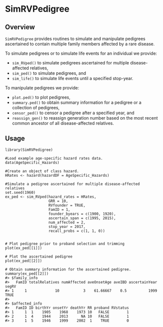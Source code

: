 # SimRVPedigree

## Overview
`SimRVPedigree` provides routines to simulate and manipulate pedigrees ascertained to contain multiple family members affected by a rare disease.

To simulate pedigrees or to simulate life events for an individual we provide:
  * `sim_RVped()` to simulate pedigrees ascertained for multiple disease-affected relatives,
* `sim_ped()` to simulate pedigrees, and
* `sim_life()` to simulate life events until a specified stop-year.

To manipulate pedigrees we provide:
  * `plot.ped()` to plot pedigrees,
* `summary.ped()` to obtain summary information for a pedigree or a collection of pedigrees,
* `censor_ped()` to censor a pedigree after a specified year, and
* `reassign_gen()` to reassign generation number based on the most recent common ancestor of all disease-affected relatives.

## Usage
```
library(SimRVPedigree)

#Load example age-specific hazard rates data.
data(AgeSpecific_Hazards)

#Create an object of class hazard.
HRates <- hazard(hazardDF = AgeSpecific_Hazards)

#Simulate a pedigree ascertained for multiple disease-affected relatives
set.seed(1960)
ex_ped <- sim_RVped(hazard_rates = HRates,
                    GRR = 10,
                    RVfounder = TRUE,
                    FamID = 1,
                    founder_byears = c(1900, 1920),
                    ascertain_span = c(1995, 2015),
                    num_affected = 2,
                    stop_year = 2017,
                    recall_probs = c(1, 1, 0))


# Plot pedigree prior to proband selection and trimming
plot(ex_ped[[1]])

# Plot the ascertained pedigree
plot(ex_ped[[2]])

# Obtain summary information for the ascertained pedigree.
summary(ex_ped[[2]])
#> $family_info
#>   FamID totalRelatives numAffected aveOnsetAge aveIBD ascertainYear segRV
#> 1     1             10           3    61.66667    0.5          1999  TRUE
#>
#> $affected_info
#>   FamID ID birthYr onsetYr deathYr RR proband RVstatus
#> 1     1  1    1905    1968    1973 10   FALSE        1
#> 2     1  4    1944    2013      NA 10   FALSE        1
#> 3     1  5    1946    1999    2002  1    TRUE        0
```
